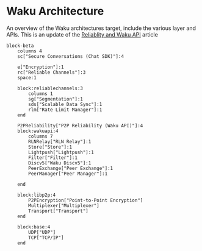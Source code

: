 # Waku Architecture

An overview of the Waku architectures target, include the various layer and APIs.
This is an update of the [Reliablity and Waku API](https://blog.waku.org/2024-06-20-message-reliability/) article

```mermaid
block-beta
    columns 4
    sc["Secure Conversations (Chat SDK)"]:4
    
    e["Encryption"]:1
    rc["Reliable Channels"]:3    
    space:1
    
    block:reliablechannels:3
        columns 1
        sg["Segmentation"]:1
        sds["Scalable Data Sync"]:1
        rlm["Rate Limit Manager"]:1
    end

    P2PReliability["P2P Reliability (Waku API)"]:4
    block:wakuapi:4
        columns 7
        RLNRelay["RLN Relay"]:1
        Store["Store"]:1
        Lightpush["Lightpush"]:1
        Filter["Filter"]:1
        Discv5["Waku Discv5"]:1
        PeerExchange["Peer Exchange"]:1
        PeerManager["Peer Manager"]:1
        
    end
    
    block:libp2p:4
        P2PEncryption["Point-to-Point Encryption"]
        Multiplexer["Multiplexer"]
        Transport["Transport"]
    end
    
    block:base:4
        UDP["UDP"]
        TCP["TCP/IP"]
    end
```